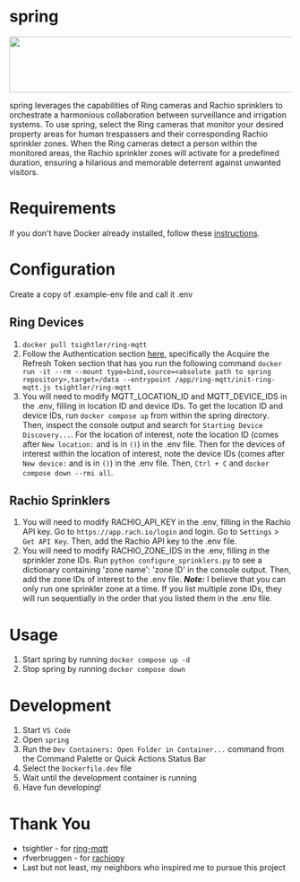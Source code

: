 # spring

<img src="https://github.com/mgibbs1259/spring/assets/32986518/68b3ea94-a14b-42c2-baaa-0dee070c3b43" width="600" height="100">

spring leverages the capabilities of Ring cameras and Rachio sprinklers to orchestrate a harmonious collaboration between surveillance and irrigation systems. To use spring, select the Ring cameras that monitor your desired property areas for human trespassers and their corresponding Rachio sprinkler zones. When the Ring cameras detect a person within the monitored areas, the Rachio sprinkler zones will activate for a predefined duration, ensuring a hilarious and memorable deterrent against unwanted visitors.

# Requirements

If you don't have Docker already installed, follow these [instructions](https://www.docker.com/products/docker-desktop/).

# Configuration

Create a copy of .example-env file and call it .env

## Ring Devices

1. `docker pull tsightler/ring-mqtt`
2. Follow the Authentication section [here](<https://github.com/tsightler/ring-mqtt/wiki/Installation-(Docker)>), specifically the Acquire the Refresh Token section that has you run the following command `docker run -it --rm --mount type=bind,source=<absolute path to spring repository>,target=/data --entrypoint /app/ring-mqtt/init-ring-mqtt.js tsightler/ring-mqtt`
3. You will need to modify MQTT_LOCATION_ID and MQTT_DEVICE_IDS in the .env, filling in location ID and device IDs. To get the location ID and device IDs, run `docker compose up` from within the spring directory. Then, inspect the console output and search for `Starting Device Discovery...`. For the location of interest, note the location ID (comes after `New location:` and is in `()`) in the .env file. Then for the devices of interest within the location of interest, note the device IDs (comes after `New device:` and is in `()`) in the .env file. Then, `Ctrl + C` and `docker compose down --rmi all`.

## Rachio Sprinklers

1. You will need to modify RACHIO_API_KEY in the .env, filling in the Rachio API key. Go to `https://app.rach.io/login` and login. Go to `Settings` > `Get API Key`. Then, add the Rachio API key to the .env file.
2. You will need to modify RACHIO_ZONE_IDS in the .env, filling in the sprinkler zone IDs. Run `python configure_sprinklers.py` to see a dictionary containing 'zone name': 'zone ID' in the console output. Then, add the zone IDs of interest to the .env file. **_Note:_** I believe that you can only run one sprinkler zone at a time. If you list multiple zone IDs, they will run sequentially in the order that you listed them in the .env file.

# Usage

1. Start spring by running `docker compose up -d`
2. Stop spring by running `docker compose down`

# Development

1. Start `VS Code`
2. Open `spring`
3. Run the `Dev Containers: Open Folder in Container...` command from the Command Palette or Quick Actions Status Bar
4. Select the `Dockerfile.dev` file
5. Wait until the development container is running
6. Have fun developing!

# Thank You

-    tsightler - for [ring-mqtt](https://github.com/tsightler/ring-mqtt)
-    rfverbruggen - for [rachiopy](https://github.com/rfverbruggen/rachiopy)
-    Last but not least, my neighbors who inspired me to pursue this project
